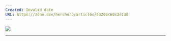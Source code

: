 ```yaml
---
Created: Invalid date
URL: https://zenn.dev/herohoro/articles/53206c60c3e138
---
```

[![](https://res.cloudinary.com/zenn/image/upload/s--_lMCT45f--/co_rgb:222%2Cg_south_west%2Cl_text:notosansjp-medium.otf_37_bold:%25E3%2581%25B8%25E3%2582%258D%25E3%2581%25BB%25E3%2582%258D%2Cx_203%2Cy_98/c_fit%2Cco_rgb:222%2Cg_north_west%2Cl_text:notosansjp-medium.otf_65_bold:%25E5%2588%259D%25E5%25BF%2583%25E8%2580%2585%25E3%2581%25A0%25E3%2581%25A3%25E3%2581%25A6Notion%25E3%2581%25A7%25E3%2583%2596%25E3%2583%25AD%25E3%2582%25B0%25E3%2582%2592%25E3%2581%25AF%25E3%2581%2598%25E3%2582%2581%25E3%2581%259F%25E3%2581%2584%25EF%25BC%2581%25EF%25BC%2581%25E7%259F%25A5%25E3%2581%25A3%25E3%2581%25A6%25E3%2581%258A%25E3%2581%258F%25E3%2581%25A8%25E3%2581%2584%25E3%2581%2584%25E3%2581%2593%25E3%2581%25A8%25E3%2582%2592%25E3%2581%25BE%25E3%2581%25A8%25E3%2582%2581%25E3%2581%25BE%25E3%2581%2597%25E3%2581%259F%2Cw_1010%2Cx_90%2Cy_100/g_south_west%2Ch_90%2Cl_fetch:aHR0cHM6Ly9yZXMuY2xvdWRpbmFyeS5jb20vemVubi9pbWFnZS9mZXRjaC9zLS1ub0k1R0tFNy0tL2NfbGltaXQlMkNmX2F1dG8lMkNmbF9wcm9ncmVzc2l2ZSUyQ3FfYXV0byUyQ3dfNzAvaHR0cHM6Ly9zdG9yYWdlLmdvb2dsZWFwaXMuY29tL3plbm4tdXNlci11cGxvYWQvYXZhdGFyL2MwMzczYzc4ZmMuanBlZw==%2Cr_max%2Cw_90%2Cx_87%2Cy_72/v1627274783/default/og-base_z4sxah.png)](https://res.cloudinary.com/zenn/image/upload/s--_lMCT45f--/co_rgb:222%2Cg_south_west%2Cl_text:notosansjp-medium.otf_37_bold:%25E3%2581%25B8%25E3%2582%258D%25E3%2581%25BB%25E3%2582%258D%2Cx_203%2Cy_98/c_fit%2Cco_rgb:222%2Cg_north_west%2Cl_text:notosansjp-medium.otf_65_bold:%25E5%2588%259D%25E5%25BF%2583%25E8%2580%2585%25E3%2581%25A0%25E3%2581%25A3%25E3%2581%25A6Notion%25E3%2581%25A7%25E3%2583%2596%25E3%2583%25AD%25E3%2582%25B0%25E3%2582%2592%25E3%2581%25AF%25E3%2581%2598%25E3%2582%2581%25E3%2581%259F%25E3%2581%2584%25EF%25BC%2581%25EF%25BC%2581%25E7%259F%25A5%25E3%2581%25A3%25E3%2581%25A6%25E3%2581%258A%25E3%2581%258F%25E3%2581%25A8%25E3%2581%2584%25E3%2581%2584%25E3%2581%2593%25E3%2581%25A8%25E3%2582%2592%25E3%2581%25BE%25E3%2581%25A8%25E3%2582%2581%25E3%2581%25BE%25E3%2581%2597%25E3%2581%259F%2Cw_1010%2Cx_90%2Cy_100/g_south_west%2Ch_90%2Cl_fetch:aHR0cHM6Ly9yZXMuY2xvdWRpbmFyeS5jb20vemVubi9pbWFnZS9mZXRjaC9zLS1ub0k1R0tFNy0tL2NfbGltaXQlMkNmX2F1dG8lMkNmbF9wcm9ncmVzc2l2ZSUyQ3FfYXV0byUyQ3dfNzAvaHR0cHM6Ly9zdG9yYWdlLmdvb2dsZWFwaXMuY29tL3plbm4tdXNlci11cGxvYWQvYXZhdGFyL2MwMzczYzc4ZmMuanBlZw==%2Cr_max%2Cw_90%2Cx_87%2Cy_72/v1627274783/default/og-base_z4sxah.png)

---